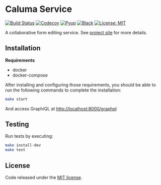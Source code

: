 # Caluma Service

[![Build Status](https://travis-ci.com/projectcaluma/caluma.svg?branch=master)](https://travis-ci.org/projectcaluma/caluma)
[![Codecov](https://codecov.io/gh/projectcaluma/caluma/branch/master/graph/badge.svg)](https://codecov.io/gh/projectcaluma/caluma)
[![Pyup](https://pyup.io/repos/github/projectcaluma/caluma/shield.svg)](https://pyup.io/account/repos/github/projectcaluma/caluma/)
[![Black](https://img.shields.io/badge/code%20style-black-000000.svg)](https://github.com/projectcaluma/caluma)
[![License: MIT](https://img.shields.io/badge/License-MIT-blue.svg)](https://opensource.org/licenses/MIT)

A collaborative form editing service. See [project site](https://projectcaluma.github.io/) for more details.

## Installation

**Requirements**
* docker
* docker-compose

After installing and configuring those requirements, you should be able to run the following
commands to complete the installation:

```bash
make start
```

And access GraphiQL at [http://localhost:8000/graphql](http://localhost:8000/graphql)

## Testing
Run tests by executing:

```bash
make install-dev
make test
```

## License
Code released under the [MIT license](LICENSE).
